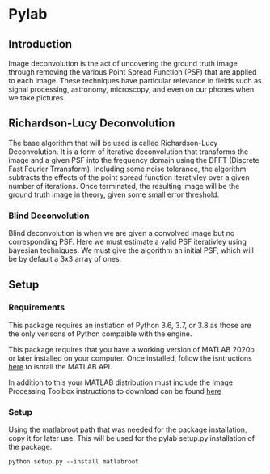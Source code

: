 # Pylab
## Introduction
Image deconvolution is the act of uncovering the ground truth image through removing the various Point Spread Function (PSF) that are applied to each image. These techniques have particular relevance in fields such as signal processing, astronomy, microscopy, and even on our phones when we take pictures.

## Richardson-Lucy Deconvolution
The base algorithm that will be used is called Richardson-Lucy Deconvolution. It is a form of iterative deconvolution that transforms the image and a given PSF into the frequency domain using the DFFT (Discrete Fast Fourier Trransform). Including some noise tolerance, the algorithm subtracts the effects of the point spread function iterativley over a given number of iterations. Once terminated, the resulting image will be the ground truth image in theory, given some small error threshold.

### Blind Deconvolution
Blind deconvolution is when we are given a convolved image but no corresponding PSF. Here we must estimate a valid PSF iterativley using bayesian techniques. We must give the algorithm an initial PSF, which will be by default a 3x3 array of ones. 

## Setup
### Requirements
This package requires an instlation of Python 3.6, 3.7, or 3.8 as those are the only verisons of Python compaible with the engine.

This package requires that you have a working version of MATLAB 2020b or later installed on your computer. Once installed, follow the isntructions [here](https://www.mathworks.com/help/matlab/matlab_external/install-the-matlab-engine-for-python.html) to isntall the MATLAB API.

In addition to this your MATLAB distribution must include the Image Processing Toolbox instructions to download can be found [here](https://www.mathworks.com/help/matlab/matlab_env/get-add-ons.html#:~:text=To%20find%20and%20install%20add,list%20of%20available%20add%2Dons.&text=To%20install%20an%20add%2Don,from%20the%20available%20install%20actions.)

### Setup
Using the matlabroot path that was needed for the package installation, copy it for later use. This will be used for the pylab setup.py installation of the package. 

` python setup.py --install matlabroot `






